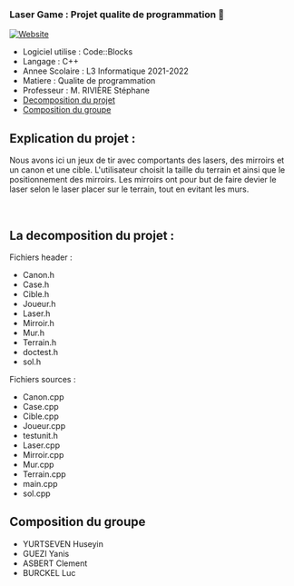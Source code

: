 ### Laser Game : Projet qualite de programmation 👋 

[![Website](https://img.shields.io/website?label=UHA&style=for-the-badge&url=https%3A%2F%2Fcodestackr.com)](https://www.uha.fr/fr/index.html)


- Logiciel utilise : Code::Blocks
- Langage : C++
- Annee Scolaire : L3 Informatique 2021-2022
- Matiere : Qualite de programmation
- Professeur : M. RIVIÈRE Stéphane
- <a href="#decomposition">Decomposition du projet </a>
- <a href="#groupe">Composition du groupe </a>

## Explication du projet : 
Nous avons ici un jeux de tir avec comportants des lasers, des mirroirs et un canon et une cible. L'utilisateur choisit la taille du terrain et ainsi que le positionnement des mirroirs. Les mirroirs ont pour but de faire devier le laser selon le laser placer sur le terrain, tout en evitant les murs. 

<br />

<a class="anchor" href="#decomposition" aria-hidden="true"> </a>
## La decomposition du projet : 

Fichiers header : 
- Canon.h
- Case.h
- Cible.h
- Joueur.h
- Laser.h
- Mirroir.h
- Mur.h
- Terrain.h
- doctest.h
- sol.h

Fichiers sources : 
- Canon.cpp
- Case.cpp
- Cible.cpp
- Joueur.cpp
- testunit.h
- Laser.cpp
- Mirroir.cpp
- Mur.cpp
- Terrain.cpp
- main.cpp
- sol.cpp



<a class="anchor" href="#groupe" aria-hidden="true"> </a>
## Composition du groupe 
- YURTSEVEN Huseyin
- GUEZI Yanis
- ASBERT Clement
- BURCKEL Luc

<br />